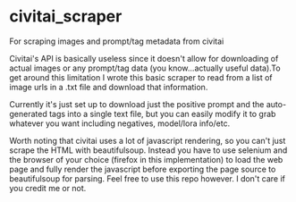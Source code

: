 # civitai_scraper
For scraping images and prompt/tag metadata from civitai

Civitai's API is basically useless since it doesn't allow for downloading of actual images or any prompt/tag data (you know...actually useful data).To get around this limitation I wrote this basic scraper to read from a list of image urls in a .txt file and download that information.

Currently it's just set up to download just the positive prompt and the auto-generated tags into a single text file, but you can easily modify it to grab whatever you want including negatives, model/lora info/etc.

Worth noting that civitai uses a lot of javascript rendering, so you can't just scrape the HTML with beautifulsoup. Instead you have to use selenium and the browser of your choice (firefox in this implementation) to load the web page and fully render the javascript before exporting the page source to beautifulsoup for parsing. Feel free to use this repo however. I don't care if you credit me or not.
